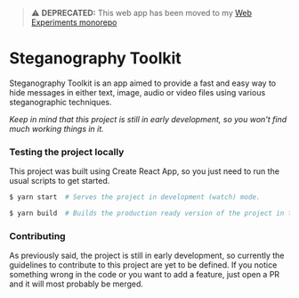 > ⚠️ **DEPRECATED:** This web app has been moved to my [Web Experiments monorepo](https://github.com/Dabolus/web-experiments/tree/main/src/experiments/steganography-toolkit)

# Steganography Toolkit

Steganography Toolkit is an app aimed to provide a fast and easy way to hide messages in either text,
image, audio or video files using various steganographic techniques.

_Keep in mind that this project is still in early development, so you won't find much working things in it._

### Testing the project locally

This project was built using Create React App, so you just need to run the usual scripts to get started.

```bash
$ yarn start  # Serves the project in development (watch) mode.

$ yarn build  # Builds the production ready version of the project in the `build/` directory.
```

### Contributing

As previously said, the project is still in early development, so currently the guidelines to contribute to this project are yet to be defined. If you notice something wrong in the code or you want to add a feature, just open a PR and it will most probably be merged.
